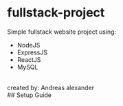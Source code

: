 # fullstack-project
Simple fullstack website project using:
- NodeJS
- ExpressJS
- ReactJS
- MySQL
<br>
created by: Andreas alexander

<br>
## Setup Guide

